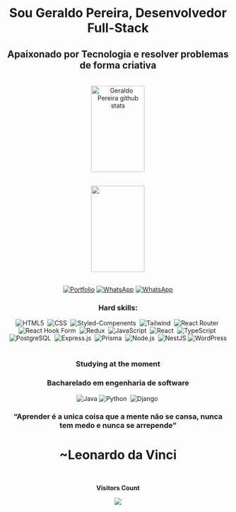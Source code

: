 # <div align="center"> Sou Geraldo Pereira, Desenvolvedor Full-Stack 
## <div align="center"> Apaixonado por Tecnologia e resolver problemas de forma criativa
  </br>
  
  
<div align="center">  
  <img width="49%" height="195px" src="https://github-readme-stats.vercel.app/api?username=geraldopereirads&show_icons=true&count_private=true&hide_border=true&title_color=f3aa46&icon_color=f3aa46&text_color=ffffcf&bg_color=0d1117" alt="Geraldo Pereira github stats" /> 
  
 </br> <img width="49%" height="195px" src="https://github-readme-stats.vercel.app/api/top-langs/?username=geraldopereirads&layout=compact&hide_border=true&title_color=f3aa46&text_color=ffffcf&bg_color=0d1117" /><br/><br/>
</div>

  

<div align="center"> 

[![Portfolio](https://img.shields.io/badge/Portfolio-%23000000.svg?style=for-the-badge&logo=firefox&logoColor=#FF7139)](https://www.geraldopereira.com.br)
[![WhatsApp](https://img.shields.io/badge/WhatsApp-25D366?style=for-the-badge&logo=whatsapp&logoColor=white)](https://contate.me/geraldopereiradsj)
[![WhatsApp](https://img.shields.io/badge/linkedin-%230077B5.svg?style=for-the-badge&logo=linkedin&logoColor=white)](https://contate.me/geraldopereiradsj)



 
 ### Hard skills:
![HTML5](https://img.shields.io/badge/-HTML5-%23E34F26?style=for-the-badge&logo=HTML5&logoColor=white&labelColor=%23E34F26)&nbsp;
![CSS](https://img.shields.io/badge/css3-%231572B6.svg?style=for-the-badge&logo=css3&logoColor=white)&nbsp;
![Styled-Compenents](https://img.shields.io/badge/styled--components-DB7093?style=for-the-badge&logo=styled-components&logoColor=white)&nbsp;
![Tailwind](https://img.shields.io/badge/tailwindcss-%2338B2AC.svg?style=for-the-badge&logo=tailwind-css&logoColor=white)&nbsp;
![React Router](https://img.shields.io/badge/React_Router-CA4245?style=for-the-badge&logo=react-router&logoColor=white)&nbsp;
![React Hook Form](https://img.shields.io/badge/React%20Hook%20Form-%23EC5990.svg?style=for-the-badge&logo=reacthookform&logoColor=white)&nbsp;
![Redux](https://img.shields.io/badge/redux-%23593d88.svg?style=for-the-badge&logo=redux&logoColor=white)&nbsp;
![JavaScript](https://img.shields.io/badge/javascript-%23F7DF1E.svg?style=for-the-badge&logo=javascript&logoColor=%23323330)&nbsp;
![React](https://img.shields.io/badge/react-%2361DAFB.svg?style=for-the-badge&logo=react&logoColor=%2320232a)&nbsp;
![TypeScript](https://img.shields.io/badge/typescript-%23007ACC.svg?style=for-the-badge&logo=typescript&logoColor=white)&nbsp;
![PostgreSQL](https://img.shields.io/badge/postgres-%23316192.svg?style=for-the-badge&logo=postgresql&logoColor=white)&nbsp;
![Express.js](https://img.shields.io/badge/express.js-%23404d59.svg?style=for-the-badge&logo=express&logoColor=%2361DAFB)&nbsp;
![Prisma](https://img.shields.io/badge/Prisma-3982CE?style=for-the-badge&logo=Prisma&logoColor=white)&nbsp;
![Node.js](https://img.shields.io/badge/node.js-6DA55F?style=for-the-badge&logo=node.js&logoColor=white)&nbsp;
![NestJS](https://img.shields.io/badge/nestjs-%23E0234E.svg?style=for-the-badge&logo=nestjs&logoColor=white)
![WordPress](https://img.shields.io/badge/WordPress-%23117AC9.svg?style=for-the-badge&logo=WordPress&logoColor=white)
</br>
 </br>

### Studying at the moment
###  Bacharelado em engenharia de software
![Java](https://img.shields.io/badge/Java-ED8B00?style=for-the-badge&logo=openjdk&logoColor=white)
![Python](https://img.shields.io/badge/python-3670A0?style=for-the-badge&logo=python&logoColor=ffdd54)&nbsp;
![Django](https://img.shields.io/badge/django-%23092E20.svg?style=for-the-badge&logo=django&logoColor=white)&nbsp;

   
  ### “Aprender é a unica coisa que a mente não se cansa, nunca tem medo e nunca se arrepende” 
  # ~Leonardo da Vinci



<div align="center">
<br><p align="centre"><b>Visitors Count</b></p>  
<p align="center"><img align="center" src="https://profile-counter.glitch.me/{geraldopereirads}/count.svg" /></p> 
<br>
</div>
